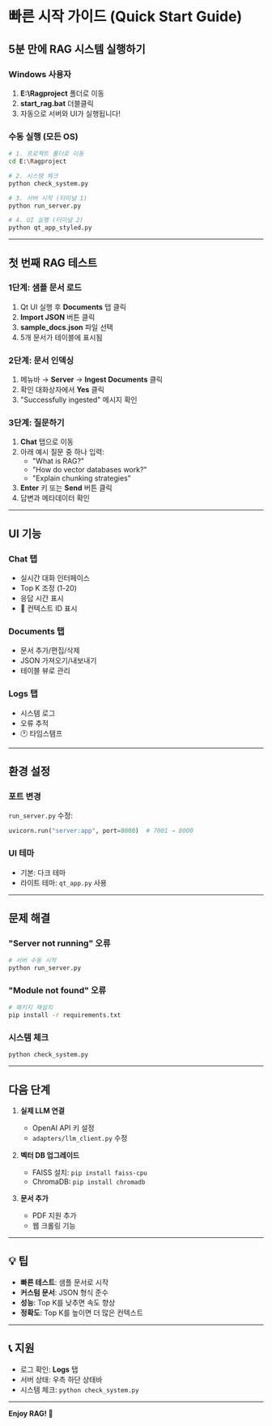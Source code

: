# 빠른 시작 가이드 (Quick Start Guide)

## 5분 만에 RAG 시스템 실행하기

### Windows 사용자
1. **E:\Ragproject** 폴더로 이동
2. **start_rag.bat** 더블클릭
3. 자동으로 서버와 UI가 실행됩니다!

### 수동 실행 (모든 OS)
```bash
# 1. 프로젝트 폴더로 이동
cd E:\Ragproject

# 2. 시스템 체크
python check_system.py

# 3. 서버 시작 (터미널 1)
python run_server.py

# 4. UI 실행 (터미널 2)
python qt_app_styled.py
```

---

## 첫 번째 RAG 테스트

### 1단계: 샘플 문서 로드
1. Qt UI 실행 후 **Documents** 탭 클릭
2. **Import JSON** 버튼 클릭
3. **sample_docs.json** 파일 선택
4. 5개 문서가 테이블에 표시됨

### 2단계: 문서 인덱싱
1. 메뉴바 → **Server** → **Ingest Documents** 클릭
2. 확인 대화상자에서 **Yes** 클릭
3. "Successfully ingested" 메시지 확인

### 3단계: 질문하기
1. **Chat** 탭으로 이동
2. 아래 예시 질문 중 하나 입력:
   - "What is RAG?"
   - "How do vector databases work?"
   - "Explain chunking strategies"
3. **Enter** 키 또는 **Send** 버튼 클릭
4. 답변과 메타데이터 확인

---

## UI 기능

### Chat 탭
- 실시간 대화 인터페이스
- Top K 조정 (1-20)
- 응답 시간 표시
- 🔗 컨텍스트 ID 표시

### Documents 탭
- 문서 추가/편집/삭제
- JSON 가져오기/내보내기
- 테이블 뷰로 관리

### Logs 탭
- 시스템 로그
- 오류 추적
- 🕐 타임스탬프

---

## 환경 설정

### 포트 변경
`run_server.py` 수정:
```python
uvicorn.run("server:app", port=8000)  # 7001 → 8000
```

### UI 테마
- 기본: 다크 테마
- 라이트 테마: `qt_app.py` 사용

---

## 문제 해결

### "Server not running" 오류
```bash
# 서버 수동 시작
python run_server.py
```

### "Module not found" 오류
```bash
# 패키지 재설치
pip install -r requirements.txt
```

### 시스템 체크
```bash
python check_system.py
```

---

## 다음 단계

1. **실제 LLM 연결**
   - OpenAI API 키 설정
   - `adapters/llm_client.py` 수정

2. **벡터 DB 업그레이드**
   - FAISS 설치: `pip install faiss-cpu`
   - ChromaDB: `pip install chromadb`

3. **문서 추가**
   - PDF 지원 추가
   - 웹 크롤링 기능

---

## 💡 팁

- **빠른 테스트**: 샘플 문서로 시작
- **커스텀 문서**: JSON 형식 준수
- **성능**: Top K를 낮추면 속도 향상
- **정확도**: Top K를 높이면 더 많은 컨텍스트

---

## 📞 지원

- 로그 확인: **Logs** 탭
- 서버 상태: 우측 하단 상태바
- 시스템 체크: `python check_system.py`

---

**Enjoy RAG! 🎉**
